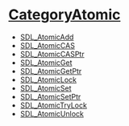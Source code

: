 #  [CategoryAtomic](CategoryAtomic)

<!-- BEGIN CATEGORY LIST -->
- [SDL_AtomicAdd](SDL_AtomicAdd)
- [SDL_AtomicCAS](SDL_AtomicCAS)
- [SDL_AtomicCASPtr](SDL_AtomicCASPtr)
- [SDL_AtomicGet](SDL_AtomicGet)
- [SDL_AtomicGetPtr](SDL_AtomicGetPtr)
- [SDL_AtomicLock](SDL_AtomicLock)
- [SDL_AtomicSet](SDL_AtomicSet)
- [SDL_AtomicSetPtr](SDL_AtomicSetPtr)
- [SDL_AtomicTryLock](SDL_AtomicTryLock)
- [SDL_AtomicUnlock](SDL_AtomicUnlock)
<!-- END CATEGORY LIST -->

